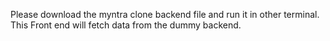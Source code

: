 Please download the myntra clone backend file and run it in other terminal. This Front end will fetch data from the dummy backend.
